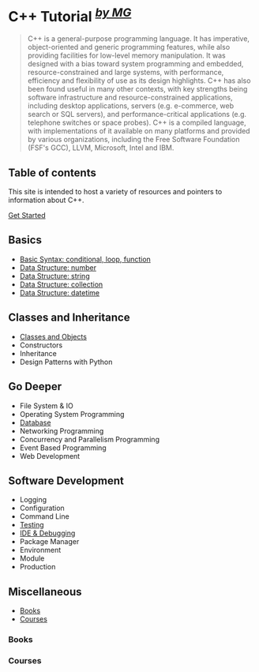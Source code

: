# C++ Tutorial <sup><i><a href="http://magizbox.com/">by MG</a></i></sup>

> C++ is a general-purpose programming language. It has imperative, object-oriented and generic programming features, while also providing facilities for low-level memory manipulation. It was designed with a bias toward system programming and embedded, resource-constrained and large systems, with performance, efficiency and flexibility of use as its design highlights. C++ has also been found useful in many other contexts, with key strengths being software infrastructure and resource-constrained applications, including desktop applications, servers (e.g. e-commerce, web search or SQL servers), and performance-critical applications (e.g. telephone switches or space probes). C++ is a compiled language, with implementations of it available on many platforms and provided by various organizations, including the Free Software Foundation (FSF's GCC), LLVM, Microsoft, Intel and IBM.

## Table of contents

This site is intended to host a variety of resources and pointers to information about C++. 

[<span class="fa fa-cloud-download"></span> Get Started](get_started.md)

## Basics

* [Basic Syntax: conditional, loop, function](basic_syntax.md)
* [Data Structure: number](datastructure.md#number)
* [Data Structure: string](datastructure.md#string)
* [Data Structure: collection](datastructure.md#collection)
* [Data Structure: datetime](datastructure.md#datetime)

## Classes and Inheritance

* [Classes and Objects](oop.md)
* Constructors
* Inheritance
* Design Patterns with Python

## Go Deeper

* File System & IO
* Operating System Programming
* [Database](database.md)
* Networking Programming
* Concurrency and Parallelism Programming
* Event Based Programming
* Web Development

## Software Development

* Logging
* Configuration
* Command Line
* [Testing](testing.md)
* [IDE & Debugging](ide.md)
* Package Manager
* Environment
* Module
* Production

## Miscellaneous 

* [Books](#books)
* [Courses](#courses)


### Books

<div class="books" gid="1FyrGyloGfUENAmnI900CagAkyyLOn0O0zANMvIupZsw"></div>
<div class="clearfix"></div>

### Courses

<div class="courses" gid="1p7obM17WwN32_0jH9-QFsqjCfw4CvQ38l03-WaMUE_s"></div>
